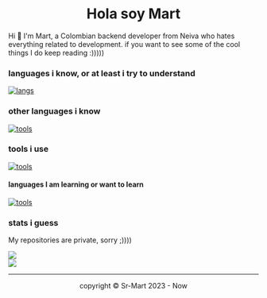 
<center>
    <h1 align="center">Hola soy Mart</h1>
</center>

Hi :wave: I'm Mart, a Colombian backend developer from Neiva who hates everything related to development. if you want to see some of the cool things I do keep reading :)))))

### languages i know, or at least i try to understand

[![langs](https://skillicons.dev/icons?i=js,java,php)](https://github.com/Sr-Mart)

### other languages i know

[![tools](https://skillicons.dev/icons?i=html,css)](https://github.com/Sr-Mart)

### tools i use
[![tools](https://skillicons.dev/icons?i=git,nodejs,vscode,spring,postman,figma,discord)](https://github.com/Sr-Mart)

#### languages I am learning or want to learn

[![tools](https://skillicons.dev/icons?i=ts,react,vue,angular,laravel,py,django)](https://github.com/Sr-Mart)

### stats i guess

My repositories are private, sorry ;))))

<div id="images">
  <a href="https://github.com/Sr-Mart">
    <img src="https://github-readme-stats.vercel.app/api/top-langs/?username=Sr-Mart&langs_count=10&include_all_commits=true&show_icons=truecount_private=true&layout=compact&theme=dark&hide_border=true&bg_color=1a1c1f&border_radius=10&custom_title=top%20langs">
  </a>
</div>

<div id="images">
  <a href="https://github.com/Sr-Mart">
  <img src="https://github-readme-stats.vercel.app/api?username=Sr-Mart&count_private=true&include_all_commits=true&show_icons=truecount_private=true&layout=compact&theme=algolia&hide_border=true&bg_color=1a1c1f&border_radius=10&custom_title=stats%20stuff">
    </a>
</div>

</details>

---

<center>
    <p align="center">copyright © Sr-Mart 2023 - Now</p>
</center>
